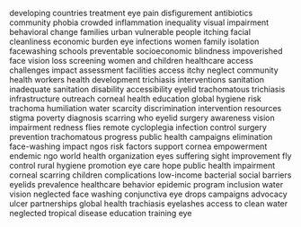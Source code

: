 developing countries treatment eye pain disfigurement antibiotics community phobia crowded inflammation inequality visual impairment behavioral change families urban vulnerable people itching facial cleanliness economic burden eye infections women family isolation facewashing schools preventable socioeconomic blindness impoverished face vision loss screening women and children healthcare access challenges impact assessment facilities access itchy neglect community health workers health development trichiasis interventions sanitation inadequate sanitation disability accessibility eyelid trachomatous trichiasis infrastructure outreach corneal health education global hygiene risk trachoma humiliation water scarcity discrimination intervention resources stigma poverty diagnosis scarring who eyelid surgery awareness vision impairment redness flies remote cycloplegia infection control surgery prevention trachomatous progress public health campaigns elimination face-washing impact ngos risk factors support cornea empowerment endemic ngo world health organization eyes suffering sight improvement fly control rural hygiene promotion eye care hope public health impairment corneal scarring children complications low-income bacterial social barriers eyelids prevalence healthcare behavior epidemic program inclusion water vision neglected face washing conjunctiva eye drops campaigns advocacy ulcer partnerships global health trachiasis eyelashes access to clean water neglected tropical disease education training eye